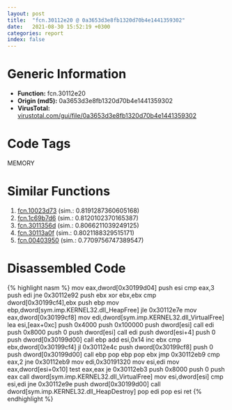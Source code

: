 ```yaml
---
layout: post
title:  "fcn.30112e20 @ 0a3653d3e8fb1320d70b4e1441359302"
date:   2021-08-30 15:52:19 +0300
categories: report
index: false
---
```


# Generic Information
- **Function:** fcn.30112e20
- **Origin (md5):** 0a3653d3e8fb1320d70b4e1441359302
- **VirusTotal:** [virustotal.com/gui/file/0a3653d3e8fb1320d70b4e1441359302][virustotal_ref]

# Code Tags
<span class="tag" id="MEMORY">MEMORY</span>


# Similar Functions

1. [fcn.10023d73][similar_1_ref] (sim.: 0.8191287360605168)
2. [fcn.1c69b7d6][similar_2_ref] (sim.: 0.8120102370165387)
3. [fcn.3011356d][similar_3_ref] (sim.: 0.8066211039249125)
4. [fcn.30113a0f][similar_4_ref] (sim.: 0.8021188329515171)
5. [fcn.00403950][similar_5_ref] (sim.: 0.7709756747389547)


# Disassembled Code

{% highlight nasm %}
mov eax,dword[0x30199d04]
push esi
cmp eax,3
push edi
jne 0x30112e92
push ebx
xor ebx,ebx
cmp dword[0x30199cf4],ebx
push ebp
mov ebp,dword[sym.imp.KERNEL32.dll_HeapFree]
jle 0x30112e7e
mov eax,dword[0x30199cf8]
mov edi,dword[sym.imp.KERNEL32.dll_VirtualFree]
lea esi,[eax+0xc]
push 0x4000
push 0x100000
push dword[esi]
call edi
push 0x8000
push 0
push dword[esi]
call edi
push dword[esi+4]
push 0
push dword[0x30199d00]
call ebp
add esi,0x14
inc ebx
cmp ebx,dword[0x30199cf4]
jl 0x30112e4c
push dword[0x30199cf8]
push 0
push dword[0x30199d00]
call ebp
pop ebp
pop ebx
jmp 0x30112eb9
cmp eax,2
jne 0x30112eb9
mov edi,0x30191320
mov esi,edi
mov eax,dword[esi+0x10]
test eax,eax
je 0x30112eb3
push 0x8000
push 0
push eax
call dword[sym.imp.KERNEL32.dll_VirtualFree]
mov esi,dword[esi]
cmp esi,edi
jne 0x30112e9e
push dword[0x30199d00]
call dword[sym.imp.KERNEL32.dll_HeapDestroy]
pop edi
pop esi
ret 
{% endhighlight %}


[similar_1_ref]: /report/fcn.10023d73@a7a698c732cb880967bd1318dc083d69
[similar_2_ref]: /report/fcn.1c69b7d6@2d079ba83dda3113f0607d58292b7a26
[similar_3_ref]: /report/fcn.3011356d@0a3653d3e8fb1320d70b4e1441359302
[similar_4_ref]: /report/fcn.30113a0f@0a3653d3e8fb1320d70b4e1441359302
[similar_5_ref]: /report/fcn.00403950@70d0f9508c28ca464add6c4b92b2fe10
[virustotal_ref]: https://www.virustotal.com/gui/file/0a3653d3e8fb1320d70b4e1441359302